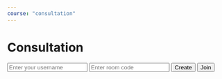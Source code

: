 ```yaml
---
course: "consultation"
---
```


# Consultation

<input type="text" id="username" placeholder="Enter your username" />
<input type="text" id="room-code" placeholder="Enter room code" />
<button id="create-button">Create</button>
<button id="join-button">Join</button>
<button id="leave-button" style="display: none;">Leave</button>
<div id="response-container">
    <!-- put the response here -->
</div>

<script>
    let roomCode = null;
    let pollingInterval = null;

    document.getElementById('create-button').addEventListener('click', function() {
        const username = document.getElementById('username').value;
        fetch('http://localhost:8088/consultation/create', {
            method: 'POST',
            headers: {
                'Content-Type': 'application/json'
            },
            body: JSON.stringify({
                course: 'consultation',
                action: 'create',
                username: username
            })
        }).then(response => response.json())
            .then(data => {
                const responseContainer = document.getElementById('response-container');
                responseContainer.innerText = JSON.stringify(data, null, 2);
                roomCode = data.room_code;
                document.getElementById('leave-button').style.display = 'block';
                startPolling();
            });
    });

    document.getElementById('join-button').addEventListener('click', function() {
        const username = document.getElementById('username').value;
        roomCode = document.getElementById('room-code').value;
        fetch('http://localhost:8088/consultation/join', {
            method: 'POST',
            headers: {
                'Content-Type': 'application/json'
            },
            body: JSON.stringify({
                course: 'consultation',
                action: 'join',
                username: username,
                roomCode: roomCode
            })
        }).then(response => response.json())
            .then(data => {
                const responseContainer = document.getElementById('response-container');
                responseContainer.innerText = JSON.stringify(data, null, 2);
                document.getElementById('leave-button').style.display = 'block';
                startPolling();
            });
    });

    document.getElementById('leave-button').addEventListener('click', function() {
        leaveRoom();
    });

    window.addEventListener('beforeunload', function(event) {
        if (roomCode) {
            leaveRoom();
        }
    });

    function leaveRoom() {
        fetch('http://localhost:8088/consultation/leave', {
            method: 'POST',
            headers: {
                'Content-Type': 'application/json'
            },
            body: JSON.stringify({
                course: 'consultation',
                action: 'leave',
                roomCode: roomCode,
                username: document.getElementById('username').value
            })
        }).then(response => response.json())
            .then(data => {
                const responseContainer = document.getElementById('response-container');
                responseContainer.innerText = JSON.stringify(data, null, 2);
                roomCode = null;
                document.getElementById('leave-button').style.display = 'none';
                stopPolling();
            });
    }

    function startPolling() {
        if (pollingInterval) {
            clearInterval(pollingInterval);
        }
        pollingInterval = setInterval(() => {
            fetch(`http://localhost:8088/consultation/users?roomCode=${roomCode}`)
                .then(response => response.json())
                .then(data => {
                    const responseContainer = document.getElementById('response-container');
                    responseContainer.innerText = JSON.stringify(data, null, 2);
                });
        }, 5000); // Poll every 5 seconds
    }

    function stopPolling() {
        if (pollingInterval) {
            clearInterval(pollingInterval);
            pollingInterval = null;
        }
    }
</script>